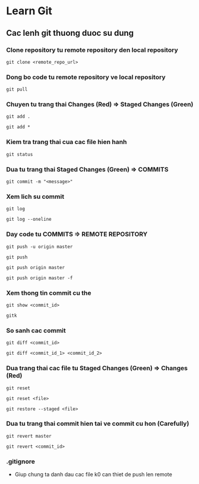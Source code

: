 # Learn Git

## Cac lenh git thuong duoc su dung

### Clone repository tu remote repository den local repository

```
git clone <remote_repo_url>
```

### Dong bo code tu remote repository ve local repository

```
git pull
```

### Chuyen tu trang thai Changes (Red) => Staged Changes (Green)

```
git add .
```

```
git add *
```

### Kiem tra trang thai cua cac file hien hanh

```
git status
```

### Dua tu trang thai Staged Changes (Green) => COMMITS

```
git commit -m "<message>"
```

### Xem lich su commit

```
git log
```

```
git log --oneline
```

### Day code tu COMMITS => REMOTE REPOSITORY

```
git push -u origin master
```

```
git push
```

```
git push origin master
```

```
git push origin master -f
```

### Xem thong tin commit cu the

```
git show <commit_id>
```

```
gitk
```

### So sanh cac commit

```
git diff <commit_id>
```

```
git diff <commit_id_1> <commit_id_2>
```

### Dua trang thai cac file tu Staged Changes (Green) => Changes (Red)

```
git reset
```

```
git reset <file>
```

```
git restore --staged <file>
```

### Dua tu trang thai commit hien tai ve commit cu hon (Carefully)

```
git revert master
```

```
git revert <commit_id>
```

### .gitignore

- Giup chung ta danh dau cac file k0 can thiet de push len remote

